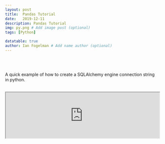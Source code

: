 ```yaml
---
layout: post
title:  Pandas Tutorial
date:   2019-12-11
description: Pandas Tutorial
img: py.png # Add image post (optional)
tags: [Python]

datatable: true
author: Ian Fogelman # Add name author (optional)
---
```

<meta property="og:title" content="Python and SQLAlchemy">
<meta property="og:description" content="A blog by Ian Fogelman.">
<meta property="og:image" content="https://repository-images.githubusercontent.com/190807493/a3610e80-bed1-11e9-87ac-2a4f0aa3b2ee">
<meta property="og:url" content="https://repository-images.githubusercontent.com/190807493/a3610e80-bed1-11e9-87ac-2a4f0aa3b2ee">

<br>
<br>

A quick example of how to create a SQLAlchemy engine connection string in python.
<br>
<br>

<iframe width="100%" src="https://anaconda.org/ianfogelman/pandas-tutorial/notebook" />
